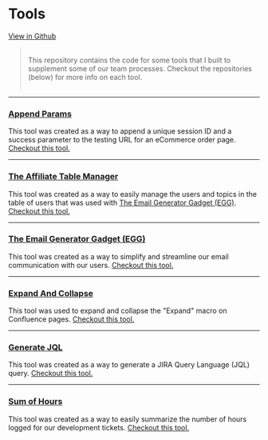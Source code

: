 # Tools
[View in Github](https://github.com/Dejai/iris/tree/master/tools)
> <br/>
> This repository contains the code for some tools that I built to supplement some of our team processes. Checkout the repositories (below) for more info on each tool.<br/>
> <br/>

-------

### [Append Params](https://dejai.github.io/iris/tools/appendParams)
This tool was created as a way to append a unique session ID and a success parameter to the testing URL for an eCommerce order page. [Checkout this tool.](https://dejai.github.io/iris/tools/appendParams)

-------

### [The Affiliate Table Manager](https://dejai.github.io/iris/tools/atm)
This tool was created as a way to easily manage the users and topics in the table of users that was used with [The Email Generator Gadget (EGG)](https://dejai.github.io/iris/tools/egg). [Checkout this tool.](https://dejai.github.io/iris/tools/atm)


-------

### [The Email Generator Gadget (EGG)](https://dejai.github.io/iris/tools/egg)
This tool was created as a way to simplify and streamline our email communication with our users. [Checkout this tool.](https://dejai.github.io/iris/tools/egg)

------

### [Expand And Collapse](https://dejai.github.io/iris/tools/expandAndCollapse)
This tool was used to expand and collapse the "Expand" macro on Confluence pages. [Checkout this tool.](https://dejai.github.io/iris/tools/expandAndCollapse)

-------

### [Generate JQL](https://dejai.github.io/iris/tools/generateJQL)
This tool was created as a way to generate a JIRA Query Language (JQL) query. [Checkout this tool.](https://dejai.github.io/iris/tools/generateJQL)

------

### [Sum of Hours](https://dejai.github.io/iris/tools/sumOfHours)
This tool was created as a way to easily summarize the number of hours logged for our development tickets. [Checkout this tool.](https://dejai.github.io/iris/tools/sumOfHours)
